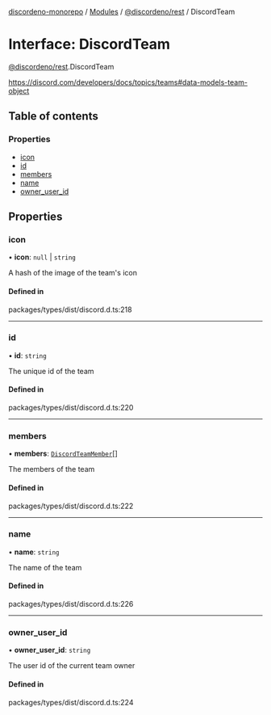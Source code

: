 [discordeno-monorepo](../README.md) / [Modules](../modules.md) / [@discordeno/rest](../modules/discordeno_rest.md) / DiscordTeam

# Interface: DiscordTeam

[@discordeno/rest](../modules/discordeno_rest.md).DiscordTeam

https://discord.com/developers/docs/topics/teams#data-models-team-object

## Table of contents

### Properties

- [icon](discordeno_rest.DiscordTeam.md#icon)
- [id](discordeno_rest.DiscordTeam.md#id)
- [members](discordeno_rest.DiscordTeam.md#members)
- [name](discordeno_rest.DiscordTeam.md#name)
- [owner_user_id](discordeno_rest.DiscordTeam.md#owner_user_id)

## Properties

### icon

• **icon**: `null` \| `string`

A hash of the image of the team's icon

#### Defined in

packages/types/dist/discord.d.ts:218

---

### id

• **id**: `string`

The unique id of the team

#### Defined in

packages/types/dist/discord.d.ts:220

---

### members

• **members**: [`DiscordTeamMember`](discordeno_rest.DiscordTeamMember.md)[]

The members of the team

#### Defined in

packages/types/dist/discord.d.ts:222

---

### name

• **name**: `string`

The name of the team

#### Defined in

packages/types/dist/discord.d.ts:226

---

### owner_user_id

• **owner_user_id**: `string`

The user id of the current team owner

#### Defined in

packages/types/dist/discord.d.ts:224
